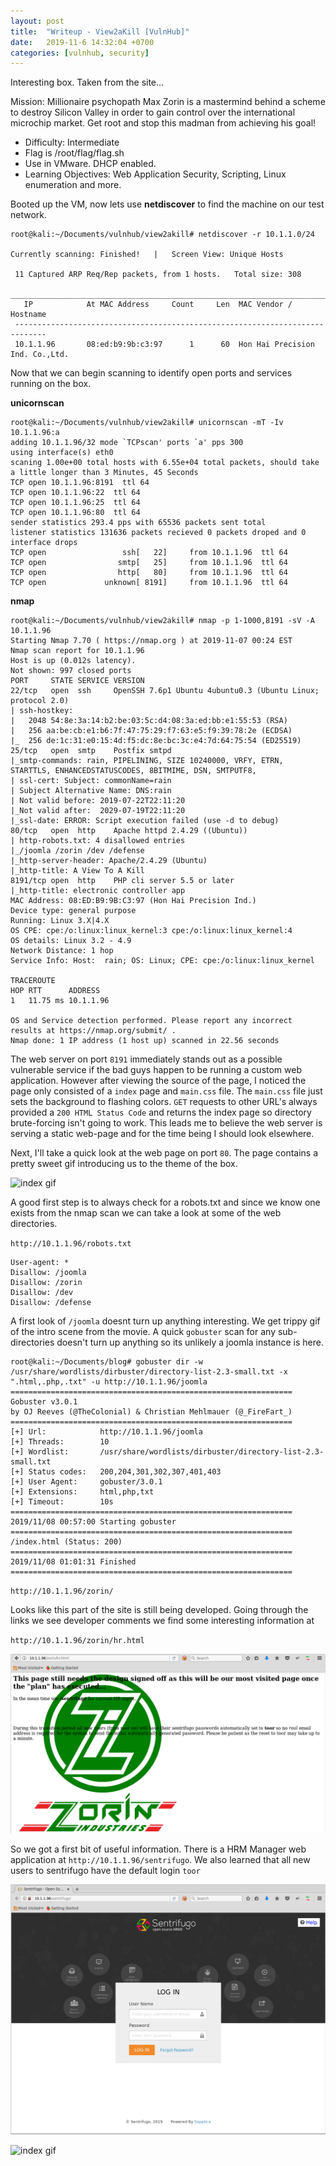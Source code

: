 ```yaml
---
layout: post
title:  "Writeup - View2aKill [VulnHub]"
date:   2019-11-6 14:32:04 +0700
categories: [vulnhub, security]
---
```

Interesting box. Taken from the site...


Mission: Millionaire psychopath Max Zorin is a mastermind behind a scheme to destroy Silicon Valley in order to gain control over the international microchip market. Get root and stop this madman from achieving his goal!

* Difficulty: Intermediate
* Flag is /root/flag/flag.sh
* Use in VMware. DHCP enabled.
* Learning Objectives: Web Application Security, Scripting, Linux enumeration and more.

Booted up the VM, now lets use **netdiscover** to find the machine on our test network.

```
root@kali:~/Documents/vulnhub/view2akill# netdiscover -r 10.1.1.0/24

Currently scanning: Finished!   |   Screen View: Unique Hosts                                                                            
                                                                                                                                          
 11 Captured ARP Req/Rep packets, from 1 hosts.   Total size: 308                                                                       
 _____________________________________________________________________________
   IP            At MAC Address     Count     Len  MAC Vendor / Hostname      
 -----------------------------------------------------------------------------                                                      
 10.1.1.96       08:ed:b9:9b:c3:97      1      60  Hon Hai Precision Ind. Co.,Ltd.                                                        
```

Now that we can begin scanning to identify open ports and services running on the box.

**unicornscan**
```
root@kali:~/Documents/vulnhub/view2akill# unicornscan -mT -Iv 10.1.1.96:a 
adding 10.1.1.96/32 mode `TCPscan' ports `a' pps 300
using interface(s) eth0
scaning 1.00e+00 total hosts with 6.55e+04 total packets, should take a little longer than 3 Minutes, 45 Seconds
TCP open 10.1.1.96:8191  ttl 64
TCP open 10.1.1.96:22  ttl 64
TCP open 10.1.1.96:25  ttl 64
TCP open 10.1.1.96:80  ttl 64
sender statistics 293.4 pps with 65536 packets sent total
listener statistics 131636 packets recieved 0 packets droped and 0 interface drops
TCP open	             ssh[   22]		from 10.1.1.96  ttl 64 
TCP open	            smtp[   25]		from 10.1.1.96  ttl 64 
TCP open	            http[   80]		from 10.1.1.96  ttl 64 
TCP open	         unknown[ 8191]		from 10.1.1.96  ttl 64 
```
**nmap**

```
root@kali:~/Documents/vulnhub/view2akill# nmap -p 1-1000,8191 -sV -A 10.1.1.96  
Starting Nmap 7.70 ( https://nmap.org ) at 2019-11-07 00:24 EST
Nmap scan report for 10.1.1.96
Host is up (0.012s latency).
Not shown: 997 closed ports
PORT     STATE SERVICE VERSION
22/tcp   open  ssh     OpenSSH 7.6p1 Ubuntu 4ubuntu0.3 (Ubuntu Linux; protocol 2.0)
| ssh-hostkey: 
|   2048 54:8e:3a:14:b2:be:03:5c:d4:08:3a:ed:bb:e1:55:53 (RSA)
|   256 aa:be:cb:e1:b6:7f:47:75:29:f7:63:e5:f9:39:78:2e (ECDSA)
|_  256 de:1c:31:e0:15:4d:f5:dc:8e:bc:3c:e4:7d:64:75:54 (ED25519)
25/tcp   open  smtp    Postfix smtpd
|_smtp-commands: rain, PIPELINING, SIZE 10240000, VRFY, ETRN, STARTTLS, ENHANCEDSTATUSCODES, 8BITMIME, DSN, SMTPUTF8, 
| ssl-cert: Subject: commonName=rain
| Subject Alternative Name: DNS:rain
| Not valid before: 2019-07-22T22:11:20
|_Not valid after:  2029-07-19T22:11:20
|_ssl-date: ERROR: Script execution failed (use -d to debug)
80/tcp   open  http    Apache httpd 2.4.29 ((Ubuntu))
| http-robots.txt: 4 disallowed entries 
|_/joomla /zorin /dev /defense
|_http-server-header: Apache/2.4.29 (Ubuntu)
|_http-title: A View To A Kill
8191/tcp open  http    PHP cli server 5.5 or later
|_http-title: electronic controller app
MAC Address: 08:ED:B9:9B:C3:97 (Hon Hai Precision Ind.)
Device type: general purpose
Running: Linux 3.X|4.X
OS CPE: cpe:/o:linux:linux_kernel:3 cpe:/o:linux:linux_kernel:4
OS details: Linux 3.2 - 4.9
Network Distance: 1 hop
Service Info: Host:  rain; OS: Linux; CPE: cpe:/o:linux:linux_kernel

TRACEROUTE
HOP RTT      ADDRESS
1   11.75 ms 10.1.1.96

OS and Service detection performed. Please report any incorrect results at https://nmap.org/submit/ .
Nmap done: 1 IP address (1 host up) scanned in 22.56 seconds
```

The web server on port `8191` immediately stands out as a possible vulnerable service if the bad guys happen to be running a custom web application. However after viewing the source of the page, I noticed the page only consisted of a `index` page and `main.css` file. The `main.css` file just sets the background to flashing colors. `GET` requests to other URL's always provided a `200 HTML Status Code` and returns the index page so directory brute-forcing isn't going to work. This leads me to believe the web server is serving a static web-page and for the time being I should look elsewhere. 

Next, I'll take a quick look at the web page on port `80`. The page contains a pretty sweet gif introducing us to the theme of the box.

![index gif](https://raw.githubusercontent.com/rmaund/rmaund.github.io/master/static/img/_posts/view2akill/view14.gif)

A good first step is to always check for a robots.txt and since we know one exists from the nmap scan we can take a look at some of the web directories.

`http://10.1.1.96/robots.txt`
```
User-agent: *
Disallow: /joomla
Disallow: /zorin
Disallow: /dev
Disallow: /defense
```

A first look of `/joomla` doesnt turn up anything interesting. We get trippy gif of the intro scene from the movie. A quick `gobuster` scan for any sub-directories doesn't turn up anything so its unlikely a joomla instance is here.

```
root@kali:~/Documents/blog# gobuster dir -w /usr/share/wordlists/dirbuster/directory-list-2.3-small.txt -x ".html,.php,.txt" -u http://10.1.1.96/joomla
===============================================================
Gobuster v3.0.1
by OJ Reeves (@TheColonial) & Christian Mehlmauer (@_FireFart_)
===============================================================
[+] Url:            http://10.1.1.96/joomla
[+] Threads:        10
[+] Wordlist:       /usr/share/wordlists/dirbuster/directory-list-2.3-small.txt
[+] Status codes:   200,204,301,302,307,401,403
[+] User Agent:     gobuster/3.0.1
[+] Extensions:     html,php,txt
[+] Timeout:        10s
===============================================================
2019/11/08 00:57:00 Starting gobuster
===============================================================
/index.html (Status: 200)
===============================================================
2019/11/08 01:01:31 Finished
===============================================================

```
`http://10.1.1.96/zorin/`

Looks like this part of the site is still being developed. Going through the links we see developer comments we find some interesting information at 

`http://10.1.1.96/zorin/hr.html`

![index gif](https://raw.githubusercontent.com/rmaund/rmaund.github.io/master/static/img/_posts/view2akill/z1.png)

So we got a first bit of useful information. There is a HRM Manager web application at `http://10.1.1.96/sentrifugo`. We also learned that all new users to sentrifugo have the default login `toor`

![index gif](https://raw.githubusercontent.com/rmaund/rmaund.github.io/master/static/img/_posts/view2akill/sentrifugo-login.png)

![index gif](https://raw.githubusercontent.com/rmaund/rmaund.github.io/master/static/img/_posts/view2akill/view6.gif)

